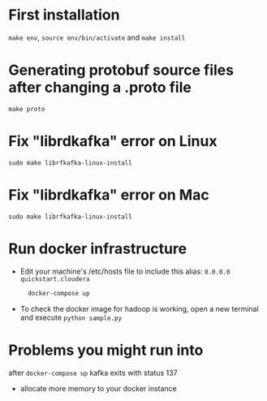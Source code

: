 # First installation
`make env`, `source env/bin/activate` and `make install`

# Generating protobuf source files after changing a .proto file
`make proto`

# Fix "librdkafka" error on Linux
`sudo make librfkafka-linux-install`

# Fix "librdkafka" error on Mac
`sudo make librfkafka-linux-install`

# Run docker infrastructure
- Edit your machine's /etc/hosts file to include this alias:
  `0.0.0.0 quickstart.cloudera`
  ```bash
    docker-compose up
  ```
- To check the docker image for hadoop is working, open a new terminal
  and execute `python sample.py`

# Problems you might run into
after `docker-compose up` kafka exits with status 137
- allocate more memory to your docker instance

